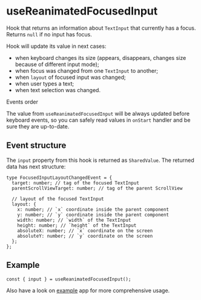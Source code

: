 # useReanimatedFocusedInput

Hook that returns an information about `TextInput` that currently has a focus. Returns `null` if no input has focus.

Hook will update its value in next cases:

* when keyboard changes its size (appears, disappears, changes size because of different input mode);
* when focus was changed from one `TextInput` to another;
* when `layout` of focused input was changed;
* when user types a text;
* when text selection was changed.

Events order

The value from `useReanimatedFocusedInput` will be always updated before keyboard events, so you can safely read values in `onStart` handler and be sure they are up-to-date.

## Event structure[​](/react-native-keyboard-controller/pr-preview/pr-1030/docs/api/hooks/input/use-reanimated-focused-input.md#event-structure "Direct link to Event structure")

The `input` property from this hook is returned as `SharedValue`. The returned data has next structure:

```
type FocusedInputLayoutChangedEvent = {
  target: number; // tag of the focused TextInput
  parentScrollViewTarget: number; // tag of the parent ScrollView

  // layout of the focused TextInput
  layout: {
    x: number; // `x` coordinate inside the parent component
    y: number; // `y` coordinate inside the parent component
    width: number; // `width` of the TextInput
    height: number; // `height` of the TextInput
    absoluteX: number; // `x` coordinate on the screen
    absoluteY: number; // `y` coordinate on the screen
  };
};
```

## Example[​](/react-native-keyboard-controller/pr-preview/pr-1030/docs/api/hooks/input/use-reanimated-focused-input.md#example "Direct link to Example")

```
const { input } = useReanimatedFocusedInput();
```

Also have a look on [example](https://github.com/kirillzyusko/react-native-keyboard-controller/tree/main/example) app for more comprehensive usage.
